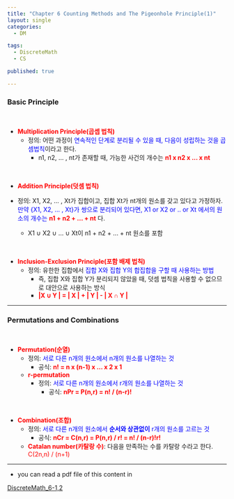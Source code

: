 ```yaml
---
title: "Chapter 6 Counting Methods and The Pigeonhole Principle(1)"
layout: single
categories:
  - DM

tags:
  - DiscreteMath
  - CS

published: true

---
```


### Basic Principle

<br>

- <span style = "color:red">**Multiplication Principle(곱셉 법칙)**</span>
  - 정의: 어떤 과정이<span style = "color:blue"> 연속적인 단계로 분리될 수 있을 때, 다음이 성립하는 것을 곱셈법칙</span>이라고 한다.
    - n1, n2, ... , nt가 존재할 때, 가능한 사건의 개수는 <span style = "color:red">**n1 x n2 x ... x nt**</span>


<br>

- <span style = "color:red">**Addition Principle(덧셈 법칙)**</span>
- 정의:  X1, X2, ... , Xt가 집합이고, 집합 Xt가 nt개의 원소를 갖고 있다고 가정하자. <span style ="color:blue">만약 {X1, X2, ... , Xt}가 쌍으로 분리되어 있다면, X1 or X2 or .. or Xt 에서의 원소의 개수는</span> <span style = "color:red">**n1 + n2 + ... + nt**</span> 다.
  
  - X1 ∪ X2 ∪ ... ∪ Xt이 n1 + n2 + ... + nt 원소를 포함

<br>

- <span style = "color:red">**Inclusion-Exclusion Principle(포함 배제 법칙)**</span>
  - 정의: 유한한 집합에서 <span style = "color:blue">집합 X와 집합 Y의 합집합을 구할 때 사용하는 방법</span>
    - 즉, 집합 X와 집합 Y가 분리되지 않았을 때, 덧셈 법칙을 사용할 수 없으므로 대안으로 사용하는 방식
    - <span style = "color:red">**|X ∪ Y | = | X | + | Y | - | X ∩ Y |**</span>

---

### Permutations and Combinations

<br>

- <span style = "color:red">**Permutation(순열)**</span>
  - 정의: <span style = "color:blue">서로 다른 n개의 원소에서 n개의 원소를 나열하는 것</span>
    - 공식: <span style = "color:red">**n! = n x (n-1) x ... x 2 x 1**</span>
  - <span style = "color:red">**r-permutation**</span>
    - 정의: <span style = "color:blue">서로 다른 n개의 원소에서 r개의 원소를 나열하는 것</span>
      - 공식: <span style = "color:red">**nPr = P(n,r) = n! / (n-r)!**</span>

<br>

- <span style = "color:red">**Combination(조합)**</span>
  - 정의: <span style = "color:blue">서로 다른 n개의 원소에서 **순서와 상관없이** r개의 원소를 고르는 것</span>
    - 공식: <span style = "color:red">**nCr = C(n,r) = P(n,r) / r! = n! / (n-r)!r!**</span>
  - <span style = "color:red">**Catalan number(카탈랑 수)**</span>: 다음을 만족하는 수를 카탈랑 수라고 한다.<span style = "color:red"> C(2n,n) / (n+1) </span>

---

- you can read a pdf file of this content in 

[DiscreteMath_6-1,2](https://github.com/maloveforme/maloveforme.github.io/tree/master/summary/DM)
